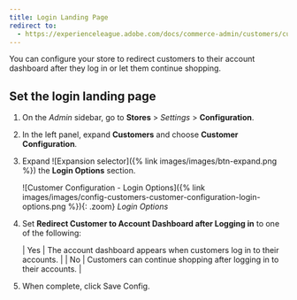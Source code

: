 ```yaml
---
title: Login Landing Page
redirect to:
  - https://experienceleague.adobe.com/docs/commerce-admin/customers/customer-accounts/configure/login-landing-page.html
---
```


You can configure your store to redirect customers to their account dashboard after they log in or let them continue shopping.

## Set the login landing page

1. On the _Admin_ sidebar, go to **Stores** > _Settings_ > **Configuration**.

1. In the left panel, expand **Customers** and choose **Customer Configuration**.

1. Expand ![Expansion selector]({% link images/images/btn-expand.png %}) the **Login Options** section.

   ![Customer Configuration - Login Options]({% link images/images/config-customers-customer-configuration-login-options.png %}){: .zoom}
   _Login Options_

1. Set **Redirect Customer to Account Dashboard after Logging in** to one of the following:

   | Yes | The account dashboard appears when customers log in to their accounts. |
   | No | Customers can continue shopping after logging in to their accounts. |

1. When complete, click <span class="btn">Save Config</span>.
